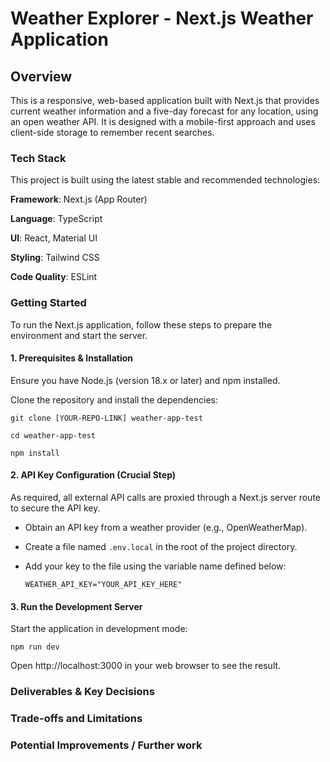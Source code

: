 # Weather Explorer - Next.js Weather Application

## Overview

This is a responsive, web-based application built with Next.js that provides current weather information and a five-day forecast for any location, using an open weather API. It is designed with a mobile-first approach and uses client-side storage to remember recent searches.

### Tech Stack

This project is built using the latest stable and recommended technologies:

**Framework**: Next.js (App Router)

**Language**: TypeScript

**UI**: React, Material UI

**Styling**: Tailwind CSS

**Code Quality**: ESLint

### Getting Started

To run the Next.js application, follow these steps to prepare the environment and start the server.

#### 1. Prerequisites & Installation

Ensure you have Node.js (version 18.x or later) and npm installed.

Clone the repository and install the dependencies:

`git clone [YOUR-REPO-LINK] weather-app-test`

`cd weather-app-test`

`npm install`

#### 2. API Key Configuration (Crucial Step)

As required, all external API calls are proxied through a Next.js server route to secure the API key.

- Obtain an API key from a weather provider (e.g., OpenWeatherMap).

- Create a file named `.env.local` in the root of the project directory.

- Add your key to the file using the variable name defined below:

  `WEATHER_API_KEY="YOUR_API_KEY_HERE"`

#### 3. Run the Development Server

Start the application in development mode:

`npm run dev`

Open http://localhost:3000 in your web browser to see the result.

### Deliverables & Key Decisions

### Trade-offs and Limitations

### Potential Improvements / Further work

